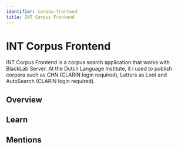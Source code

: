 ```yaml
---
identifier: corpus-frontend
title: INT Corpus Frontend
---
```

# INT Corpus Frontend

INT Corpus Frontend is a corpus search application that works with BlackLab Server. At the Dutch Language Institute, it i used to publish corpora such as CHN (CLARIN login required), Letters as Loot and AutoSearch (CLARIN login required).

## Overview

## Learn

## Mentions